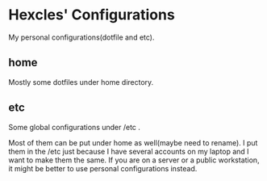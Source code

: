 # Hexcles' Configurations

My personal configurations(dotfile and etc).

## home

Mostly some dotfiles under home directory.

## etc

Some global configurations under /etc .

Most of them can be put under home as well(maybe need to rename). I put them in the /etc just because I have several accounts on my laptop and I want to make them the same. If you are on a server or a public workstation, it might be better to use personal configurations instead.
